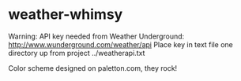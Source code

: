 # weather-whimsy

Warning: API key needed from Weather Underground: http://www.wunderground.com/weather/api
Place key in text file one directory up from project ../weatherapi.txt

Color scheme designed on paletton.com, they rock!

